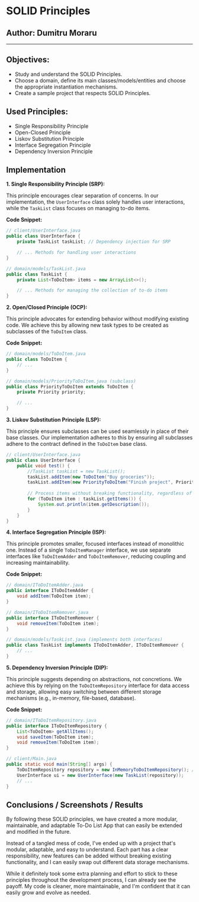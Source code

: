 # SOLID Principles


## Author: Dumitru Moraru

----

## Objectives:

- Study and understand the SOLID Principles.
- Choose a domain, define its main classes/models/entities and choose the appropriate instantiation mechanisms.
- Create a sample project that respects SOLID Principles.


## Used Principles:

- Single Responsibility Principle
- Open-Closed Principle
- Liskov Substitution Principle
- Interface Segregation Principle
- Dependency Inversion Principle


## Implementation

**1. Single Responsibility Principle (SRP):**

This principle encourages clear separation of concerns. In our
implementation, the `UserInterface` class solely handles user
interactions, while the `TaskList` class focuses on managing to-do items.

**Code Snippet:**

```java
// client/UserInterface.java
public class UserInterface {
    private TaskList taskList; // Dependency injection for SRP

    // ... Methods for handling user interactions
}

// domain/models/TaskList.java
public class TaskList {
    private List<ToDoItem> items = new ArrayList<>();

    // ... Methods for managing the collection of to-do items
}
```

**2. Open/Closed Principle (OCP):**

This principle advocates for extending behavior without modifying existing
code. We achieve this by allowing new task types to be created as
subclasses of the `ToDoItem` class.

**Code Snippet:**

```java
// domain/models/ToDoItem.java
public class ToDoItem {
    // ...
}

// domain/models/PriorityToDoItem.java (subclass)
public class PriorityToDoItem extends ToDoItem {
    private Priority priority;

    // ...
}
```

**3. Liskov Substitution Principle (LSP):**

This principle ensures subclasses can be used seamlessly in place of
their base classes. Our implementation adheres to this by ensuring all
subclasses adhere to the contract defined in the `ToDoItem` base class.

```java
// client/UserInterface.java
public class UserInterface {
    public void test() {
        //TaskList taskList = new TaskList();
        taskList.addItem(new ToDoItem("Buy groceries"));
        taskList.addItem(new PriorityToDoItem("Finish project", Priority.HIGH));
    
        // Process items without breaking functionality, regardless of their type
        for (ToDoItem item : taskList.getItems()) {
            System.out.println(item.getDescription());
        }
    }
}
```

**4. Interface Segregation Principle (ISP):**

This principle promotes smaller, focused interfaces instead of
monolithic one. Instead of a single `ToDoItemManager` interface,
we use separate interfaces like `ToDoItemAdder` and `ToDoItemRemover`,
reducing coupling and increasing maintainability.

**Code Snippet:**

```java
// domain/IToDoItemAdder.java
public interface IToDoItemAdder {
    void addItem(ToDoItem item);
}

// domain/IToDoItemRemover.java
public interface IToDoItemRemover {
    void removeItem(ToDoItem item);
}

// domain/models/TaskList.java (implements both interfaces)
public class TaskList implements IToDoItemAdder, IToDoItemRemover {
    // ...
}
```

**5. Dependency Inversion Principle (DIP):**

This principle suggests depending on abstractions, not concretions.
We achieve this by relying on the `ToDoItemRepository` interface
for data access and storage, allowing easy switching between
different storage mechanisms (e.g., in-memory, file-based, database).

**Code Snippet:**

```java
// domain/IToDoItemRepository.java
public interface IToDoItemRepository {
    List<ToDoItem> getAllItems();
    void saveItem(ToDoItem item);
    void removeItem(ToDoItem item);
}

// client/Main.java
public static void main(String[] args) {
    ToDoItemRepository repository = new InMemoryToDoItemRepository(); // Injectable
    UserInterface ui = new UserInterface(new TaskList(repository));
    // ...
}
```

## Conclusions / Screenshots / Results

By following these SOLID principles, we have created a more
modular, maintainable, and adaptable To-Do List App that can
easily be extended and modified in the future.

Instead of a tangled mess of code, I've ended up with a project
that's modular, adaptable, and easy to understand. Each part has a
clear responsibility, new features can be added without breaking
existing functionality, and I can easily swap out different data
storage mechanisms.

While it definitely took some extra planning and effort to stick
to these principles throughout the development process, I can already
see the payoff. My code is cleaner, more maintainable, and I'm confident
that it can easily grow and evolve as needed.